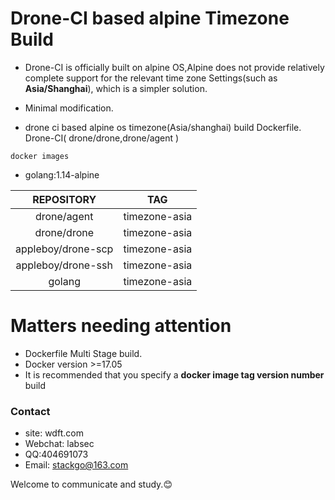 # Drone-CI based alpine Timezone Build
* Drone-CI is officially built on alpine OS,Alpine does not provide relatively complete support for the relevant time zone Settings(such as **Asia/Shanghai**), which is a simpler solution.
* Minimal modification.

* drone ci based alpine os timezone(Asia/shanghai) build Dockerfile. Drone-CI( drone/drone,drone/agent )

```docker images```

* golang:1.14-alpine

|REPOSITORY       |       TAG          |
|:---------------:|:------------------:|
|drone/agent      |     timezone-asia  |      
|drone/drone      |     timezone-asia  |
|appleboy/drone-scp      |     timezone-asia  |
|appleboy/drone-ssh      |     timezone-asia  |
|golang      |     timezone-asia  |

# Matters needing attention

* Dockerfile Multi Stage build.
* Docker version >=17.05
* It is recommended that you specify a **docker image tag version number** build

### Contact
* site: wdft.com
* Webchat: labsec
* QQ:404691073
* Email: stackgo@163.com

Welcome to communicate and study.😊

